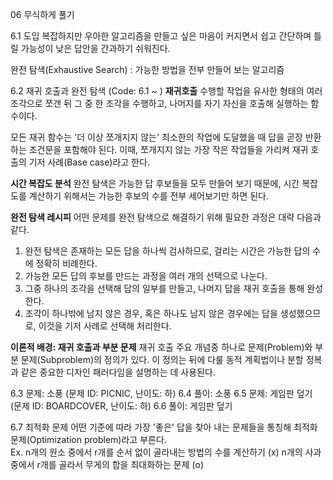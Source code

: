06 무식하게 풀기

6.1 도입
복잡하지만 우아한 알고리즘을 만들고 싶은 마음이 커지면서 쉽고 간단하며 틀릴 가능성이 낮은 답안을 간과하기 쉬워진다.

완전 탐색(Exhaustive Search) : 가능한 방법을 전부 만들어 보는 알고리즘

6.2 재귀 호출과 완전 탐색 (Code: 6.1 ~ )
**재귀호출**
수행할 작업을 유사한 형태의 여러 조각으로 쪼갠 뒤 그 중 한 조각을 수행하고, 나머지를 자기 자신을 호출해 실행하는 함수이다.

모든 재귀 함수는 '더 이상 쪼개지지 않는' 최소한의 작업에 도달했을 때 답을 곧장 반환하는 조건문을 포함해야 된다.
이때, 쪼개지지 않는 가장 작은 작업들을 가리켜 재귀 호출의 기저 사례(Base case)라고 한다.

**시간 복잡도 분석**
완전 탐색은 가능한 답 후보들을 모두 만들어 보기 때문에, 시간 복잡도를 계산하기 위해서는 가능한 후보의 수를 전부 세어보기만 하면 된다.

**완전 탐색 레시피**
어떤 문제를 완전 탐색으로 해결하기 위해 필요한 과정은 대략 다음과 같다.
1. 완전 탐색은 존재하는 모든 답을 하나씩 검사하므로, 걸리는 시간은 가능한 답의 수에 정확히 비례한다.
2. 가능한 모든 답의 후보를 만드는 과정을 여러 개의 선택으로 나눈다.
3. 그중 하나의 조각을 선택해 답의 일부를 만들고, 나머지 답을 재귀 호출을 통해 완성한다.
4. 조각이 하나밖에 남지 않은 경우, 혹은 하나도 남지 않은 경우에는 답을 생성했으므로, 이것을 기저 사례로 선택해 처리한다.

**이론적 배경: 재귀 호출과 부분 문제**
재귀 호출 주요 개념중 하나로 문제(Problem)와 부분 문제(Subproblem)의 정의가 있다.
이 정의는 뒤에 다룰 동적 계획법이나 분할 정복과 같은 중요한 디자인 패러다임을 설명하는 데 사용된다.

6.3 문제: 소풍 (문제 ID: PICNIC, 난이도: 하)
6.4 풀이: 소풍
6.5 문제: 게임판 덮기 (문제 ID: BOARDCOVER, 난이도: 하)
6.6 풀이: 게임판 덮기

6.7 최적화 문제
어떤 기준에 따라 가장 '좋은' 답을 찾아 내는 문제들을 통칭해 최적화 문제(Optimization problem)라고 부른다.  
Ex. n개의 원소 중에서 r개를 순서 없이 골라내는 방법의 수를 계산하기 (x)
    n개의 사과 중에서 r개를 골라서 무게의 합을 최대화하는 문제 (o)